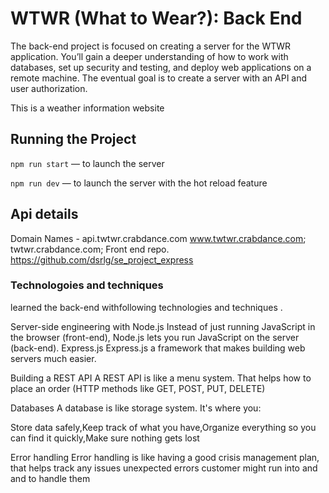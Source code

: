 # WTWR (What to Wear?): Back End

The back-end project is focused on creating a server for the WTWR application. You’ll gain a deeper understanding of how to work with databases, set up security and testing, and deploy web applications on a remote machine. The eventual goal is to create a server with an API and user authorization.

This is a weather information website

## Running the Project

`npm run start` — to launch the server

`npm run dev` — to launch the server with the hot reload feature
## Api details
Domain Names - 
api.twtwr.crabdance.com
www.twtwr.crabdance.com;
twtwr.crabdance.com;
Front end repo. https://github.com/dsrlg/se_project_express 

### Technologoies and techniques

learned the back-end withfollowing technologies and techniques .

Server-side engineering with Node.js
Instead of just running JavaScript in the browser (front-end), Node.js lets you run JavaScript on the server (back-end).
Express.js
Express.js a framework that makes building web servers much easier.

Building a REST API
A REST API is like a menu system.
That helps how to place an order (HTTP methods like GET, POST, PUT, DELETE)



Databases
A database is like storage system. It's where you:

Store data safely,Keep track of what you have,Organize everything so you can find it quickly,Make sure nothing gets lost

Error handling
Error handling is like having a good crisis management plan, that helps track any issues unexpected errors customer might run into and and to handle them
